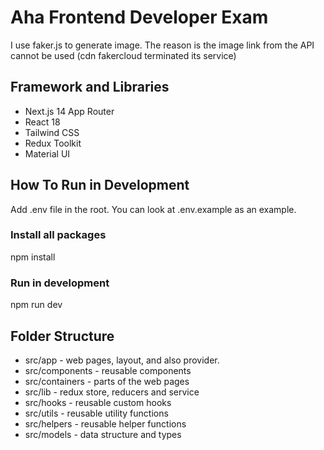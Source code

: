 # Aha Frontend Developer Exam

I use faker.js to generate image. The reason is the image link from the API cannot be used (cdn fakercloud terminated its service)

## Framework and Libraries

- Next.js 14 App Router
- React 18
- Tailwind CSS
- Redux Toolkit
- Material UI

## How To Run in Development

Add .env file in the root. You can look at .env.example as an example.

### Install all packages

npm install

### Run in development

npm run dev

## Folder Structure

- src/app - web pages, layout, and also provider.
- src/components - reusable components
- src/containers - parts of the web pages
- src/lib - redux store, reducers and service
- src/hooks - reusable custom hooks
- src/utils - reusable utility functions
- src/helpers - reusable helper functions
- src/models - data structure and types
